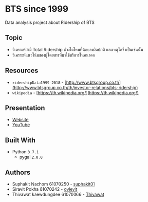 # BTS since 1999
Data analysis project about Ridership of BTS

## Topic
* วิเคราะห์ว่ามี Total Ridership ช่วงใดไหมที่น้อยลงผิดปกติ และเหตุใดจึงเป็นเช่นนั้น
* วิเคราะห์แนวโน้มของผู้โดยสารที่มาใช้บริการในอนาคต

## Resources
* `ridershipData1999-2018` - [http://www.btsgroup.co.th](http://www.btsgroup.co.th/th/investor-relations/bts-ridership)
* `wikipedia` - [https://th.wikipedia.org/](https://th.wikipedia.org/)

## Presentation
* [Website](https://suphakit01.github.io/BTS-since1999/)
* [YouTube](https://youtu.be/RpThrVfvrMo)

## Built With
* Python `3.7.1`
    - pygal `2.0.0`

## Authors
* Suphakit  Nachom  61070250 - [suphakit01](https://github.com/suphakit01)
* Siravit  Pokha  61070242 - [ovlevit](https://github.com/ovlevit)
* Thivawat  kaewdungdee  61070066 - [Thivawat](https://github.com/Thivawat)
